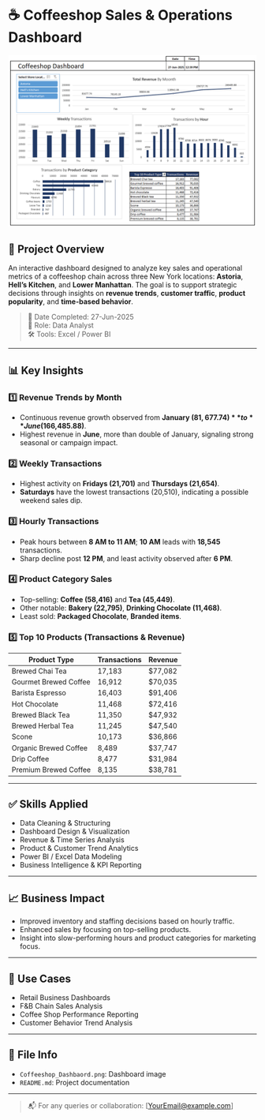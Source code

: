 # ☕ Coffeeshop Sales & Operations Dashboard

![Coffeeshop Dashboard](./Coffeeshop_Dashbaord.png)

## 📌 Project Overview
An interactive dashboard designed to analyze key sales and operational metrics of a coffeeshop chain across three New York locations: **Astoria**, **Hell’s Kitchen**, and **Lower Manhattan**. The goal is to support strategic decisions through insights on **revenue trends**, **customer traffic**, **product popularity**, and **time-based behavior**.

> 📅 Date Completed: 27-Jun-2025  
> 💼 Role: Data Analyst  
> 🛠 Tools: Excel / Power BI

---

## 📊 Key Insights

### 1️⃣ Revenue Trends by Month
- Continuous revenue growth observed from **January ($81,677.74)** to **June ($166,485.88)**.
- Highest revenue in **June**, more than double of January, signaling strong seasonal or campaign impact.

### 2️⃣ Weekly Transactions
- Highest activity on **Fridays (21,701)** and **Thursdays (21,654)**.
- **Saturdays** have the lowest transactions (20,510), indicating a possible weekend sales dip.

### 3️⃣ Hourly Transactions
- Peak hours between **8 AM to 11 AM**; **10 AM** leads with **18,545** transactions.
- Sharp decline post **12 PM**, and least activity observed after **6 PM**.

### 4️⃣ Product Category Sales
- Top-selling: **Coffee (58,416)** and **Tea (45,449)**.
- Other notable: **Bakery (22,795)**, **Drinking Chocolate (11,468)**.
- Least sold: **Packaged Chocolate**, **Branded items**.

### 5️⃣ Top 10 Products (Transactions & Revenue)
| Product Type             | Transactions | Revenue   |
|--------------------------|--------------|-----------|
| Brewed Chai Tea          | 17,183       | $77,082   |
| Gourmet Brewed Coffee    | 16,912       | $70,035   |
| Barista Espresso         | 16,403       | $91,406   |
| Hot Chocolate            | 11,468       | $72,416   |
| Brewed Black Tea         | 11,350       | $47,932   |
| Brewed Herbal Tea        | 11,245       | $47,540   |
| Scone                    | 10,173       | $36,866   |
| Organic Brewed Coffee    | 8,489        | $37,747   |
| Drip Coffee              | 8,477        | $31,984   |
| Premium Brewed Coffee    | 8,135        | $38,781   |

---

## ✅ Skills Applied
- Data Cleaning & Structuring  
- Dashboard Design & Visualization  
- Revenue & Time Series Analysis  
- Product & Customer Trend Analytics  
- Power BI / Excel Data Modeling  
- Business Intelligence & KPI Reporting  

---

## 📈 Business Impact
- Improved inventory and staffing decisions based on hourly traffic.  
- Enhanced sales by focusing on top-selling products.  
- Insight into slow-performing hours and product categories for marketing focus.

---

## 📂 Use Cases
- Retail Business Dashboards  
- F&B Chain Sales Analysis  
- Coffee Shop Performance Reporting  
- Customer Behavior Trend Analysis

---

## 📁 File Info
- `Coffeeshop_Dashbaord.png`: Dashboard image
- `README.md`: Project documentation

---

> 📬 For any queries or collaboration: [YourEmail@example.com]

